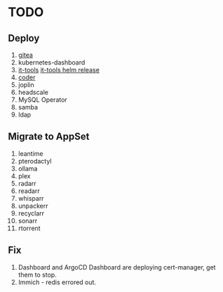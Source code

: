 # TODO

## Deploy

1. [gitea](https://github.com/elcattivo66/home-ops/blob/main/kubernetes/main/apps/default/gitea/app/helmrelease.yaml)
1. kubernetes-dashboard
1. [it-tools](https://github.com/CorentinTh/it-tools?tab=readme-ov-file) [it-tools helm release](https://github.com/ahinko/home-ops/blob/main/kubernetes/main/apps/dev/it-tools/app/helm-release.yaml)
1. [coder](https://coder.com/docs/install/kubernetes)
1. joplin
1. headscale
1. MySQL Operator
1. samba
1. ldap

## Migrate to AppSet

1. leantime
1. pterodactyl
1. ollama
1. plex
1. radarr
1. readarr
1. whisparr
1. unpackerr
1. recyclarr
1. sonarr
1. rtorrent

## Fix

1. Dashboard and ArgoCD Dashboard are deploying cert-manager, get them to stop.
1. Immich - redis errored out.
